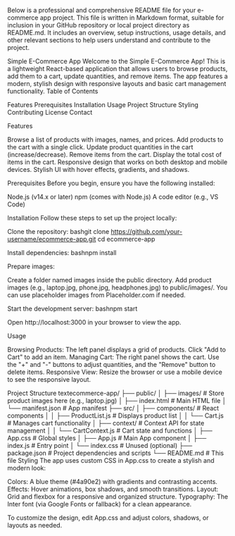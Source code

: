 Below is a professional and comprehensive README file for your e-commerce app project. This file is written in Markdown format, suitable for inclusion in your GitHub repository or local project directory as README.md. It includes an overview, setup instructions, usage details, and other relevant sections to help users understand and contribute to the project.

Simple E-Commerce App
Welcome to the Simple E-Commerce App! This is a lightweight React-based application that allows users to browse products, add them to a cart, update quantities, and remove items. The app features a modern, stylish design with responsive layouts and basic cart management functionality.
Table of Contents

Features
Prerequisites
Installation
Usage
Project Structure
Styling
Contributing
License
Contact

Features

Browse a list of products with images, names, and prices.
Add products to the cart with a single click.
Update product quantities in the cart (increase/decrease).
Remove items from the cart.
Display the total cost of items in the cart.
Responsive design that works on both desktop and mobile devices.
Stylish UI with hover effects, gradients, and shadows.

Prerequisites
Before you begin, ensure you have the following installed:

Node.js (v14.x or later)
npm (comes with Node.js)
A code editor (e.g., VS Code)

Installation
Follow these steps to set up the project locally:

Clone the repository:
bashgit clone https://github.com/your-username/ecommerce-app.git
cd ecommerce-app

Install dependencies:
bashnpm install

Prepare images:

Create a folder named images inside the public directory.
Add product images (e.g., laptop.jpg, phone.jpg, headphones.jpg) to public/images/. You can use placeholder images from Placeholder.com if needed.


Start the development server:
bashnpm start

Open http://localhost:3000 in your browser to view the app.



Usage

Browsing Products: The left panel displays a grid of products. Click "Add to Cart" to add an item.
Managing Cart: The right panel shows the cart. Use the "+" and "-" buttons to adjust quantities, and the "Remove" button to delete items.
Responsive View: Resize the browser or use a mobile device to see the responsive layout.

Project Structure
textecommerce-app/
├── public/
│   ├── images/              # Store product images here (e.g., laptop.jpg)
│   ├── index.html          # Main HTML file
│   └── manifest.json       # App manifest
├── src/
│   ├── components/         # React components
│   │   ├── ProductList.js  # Displays product list
│   │   └── Cart.js         # Manages cart functionality
│   ├── context/            # Context API for state management
│   │   └── CartContext.js  # Cart state and functions
│   ├── App.css             # Global styles
│   ├── App.js              # Main App component
│   ├── index.js            # Entry point
│   └── index.css           # Unused (optional)
├── package.json            # Project dependencies and scripts
└── README.md               # This file
Styling
The app uses custom CSS in App.css to create a stylish and modern look:

Colors: A blue theme (#4a90e2) with gradients and contrasting accents.
Effects: Hover animations, box shadows, and smooth transitions.
Layout: Grid and flexbox for a responsive and organized structure.
Typography: The Inter font (via Google Fonts or fallback) for a clean appearance.

To customize the design, edit App.css and adjust colors, shadows, or layouts as needed.
